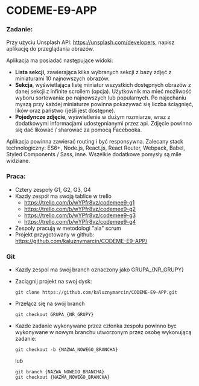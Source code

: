 # CODEME-E9-APP

### Zadanie:

Przy użyciu Unsplash API: https://unsplash.com/developers, napisz aplikację do przeglądania obrazów.

Aplikacja ma posiadać następujące widoki:

* **Lista sekcji**, zawierająca kilka wybranych sekcji z bazy zdjęć z miniaturami 10 najnowszych obrazów.
* **Sekcja**, wyświetlająca listę miniatur wszystkich dostępnych obrazów z danej sekcji z infinite scrollem (opcja). Użytkownik ma mieć możliwość wyboru sortowania: po najnowszych lub popularnych. Po najechaniu myszą przy każdej miniaturze powinna pokazywać się liczba ściągnięć, lików oraz państwo (jeśli jest dostępne).
* **Pojedyncze zdjęcie**, wyświetlenie w dużym rozmiarze, wraz z dodatkowymi informacjami udostępnianymi przez api. Zdjęcie powinno się dać likować / sharować za pomocą Facebooka.

Aplikacja powinna zawierać routing i być responsywna. Zalecany stack technologiczny: ES6+, Node.js, React.js, React Router, Webpack, Babel, Styled Components / Sass, inne.
Wszelkie dodatkowe pomysły są mile widziane.


### Praca:

* Cztery zespoły G1, G2, G3, G4
* Kazdy zespół ma swoją tablice w trello
  * https://trello.com/b/wYPfr8vz/codemee9-g1
  * https://trello.com/b/wYPfr8vz/codemee9-g2
  * https://trello.com/b/wYPfr8vz/codemee9-g3
  * https://trello.com/b/wYPfr8vz/codemee9-g4
* Zespoły pracują w metodologi "ala" scrum
* Projekt przygotowany w github:  https://github.com/kaluznymarcin/CODEME-E9-APP/

### Git

* Kazdy zespol ma swoj branch oznaczony jako GRUPA_{NR_GRUPY}
* Zaciągnij projekt na swoj dysk:

    `git clone https://github.com/kaluznymarcin/CODEME-E9-APP.git`

* Przełącz się na swój branch

    `git checkout GRUPA_{NR_GRUPY}`

* Kazde zadanie wykonywane przez członka zespołu powinno byc wykonywane w nowym branchu utworzonym przez osobę wykonującą zadanie:

    `git checkout -b {NAZWA_NOWEGO_BRANCHA}`

    lub

    ```
    git branch {NAZWA_NOWEGO_BRANCHA}
    git checkout {NAZWA_NOWEGO_BRANCHA}
    ```
